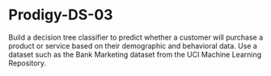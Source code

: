 # Prodigy-DS-03
Build a decision tree classifier to predict whether a customer will purchase a product or service based on their demographic and behavioral data. Use a dataset such as the Bank Marketing dataset from the UCI Machine Learning Repository.
